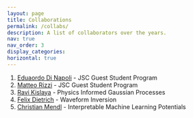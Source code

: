 ```yaml
---
layout: page
title: Collaborations
permalink: /collabs/
description: A list of collaborators over the years.
nav: true
nav_order: 3
display_categories:
horizontal: true
---
```


1. [Eduaordo Di Napoli](https://www.fz-juelich.de/profile/napoli_e.di) - JSC Guest Student Program
2. [Matteo Rizzi](https://www.thp.uni-koeln.de/rizzi/index.html) - JSC Guest Student Program
3. [Ravi Kislaya](https://www.cs.cit.tum.de/en/sccs/people/kislaya-ravi/) - Physics Informed Gaussian Processes
4. [Felix Dietrich](https://fd-research.com/) - Waveform Inversion
5. [Christian Mendl](http://christian.mendl.net/) - Interpretable Machine Learning Potentials